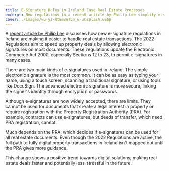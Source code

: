 ```yaml
---
title: E-Signature Rules in Ireland Ease Real Estate Processes
excerpt: New regulations in a recent article by Philip Lee simplify e-signatures for Irish real estate documents.
cover: ./images/wu-yi-RtEmvuTbn_w-unsplash.webp
---
```


A [recent article by Philip Lee](https://www.lexology.com/library/document?tk=eyJ0eXAiOiJKV1QiLCJhbGciOiJIUzUxMiJ9.eyJleHAiOjE3NDEwMzc0MTUsImRhdGEiOnsiRG9jdW1lbnRHdWlkIjoiMDI3MjdkZmEtOWI5My00MTBlLWJiZTctZTU0ZjJlYmFlNmFjIiwiQ29udGFjdEd1aWQiOiIwMDAwMDAwMC0wMDAwLTAwMDAtMDAwMC0wMDAwMDAwMDAwMDAiLCJCeXBhc3NMb2dpbiI6dHJ1ZX19.ihHK-qHwmXaELP-5MD_LdGIGEbSXTNbsYTczFI8K5qznJnkNWLrTM2mAFMh1kW57zPfvpyXoCB346vPsq4PGlg) discusses how new e-signature regulations in Ireland are making it easier to handle real estate transactions. The 2022 Regulations aim to speed up property deals by allowing electronic signatures on most documents. These regulations update the Electronic Commerce Act 2000, especially Sections 12 to 23, to permit e-signatures in many cases.

There are two main kinds of e-signatures used in Ireland. The simple electronic signature is the most common. It can be as easy as typing your name, using a touch screen, scanning a traditional signature, or using tools like DocuSign. The advanced electronic signature is more secure, linking the signer's identity through encryption or passwords.

Although e-signatures are now widely accepted, there are limits. They cannot be used for documents that create a legal interest in property or require registration with the Property Registration Authority (PRA). For example, contracts can use e-signatures, but deeds of transfer, which need PRA registration, cannot.

Much depends on the PRA, which decides if e-signatures can be used for all real estate documents. Even though the 2022 Regulations are active, the full path to fully digital property transactions in Ireland isn't mapped out until the PRA gives more guidance.

This change shows a positive trend towards digital solutions, making real estate deals faster and potentially less stressful in the future.
